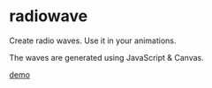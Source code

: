 radiowave
=========

Create radio waves. Use it in your animations.

The waves are generated using JavaScript & Canvas.

<a href="http://www.woudziel.nl/githubdemo/radiowave/">demo</a>
